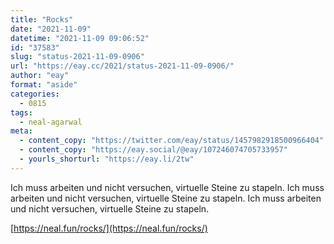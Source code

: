 ```yaml
---
title: "Rocks"
date: "2021-11-09"
datetime: "2021-11-09 09:06:52"
id: "37583"
slug: "status-2021-11-09-0906"
url: "https://eay.cc/2021/status-2021-11-09-0906/"
author: "eay"
format: "aside"
categories:
  - 0815
tags:
  - neal-agarwal
meta:
  - content_copy: "https://twitter.com/eay/status/1457982918500966404"
  - content_copy: "https://eay.social/@eay/107246074705733957"
  - yourls_shorturl: "https://eay.li/2tw"
---
```


Ich muss arbeiten und nicht versuchen, virtuelle Steine zu stapeln. Ich muss arbeiten und nicht versuchen, virtuelle Steine zu stapeln. Ich muss arbeiten und nicht versuchen, virtuelle Steine zu stapeln.

[https://neal.fun/rocks/](https://neal.fun/rocks/)
